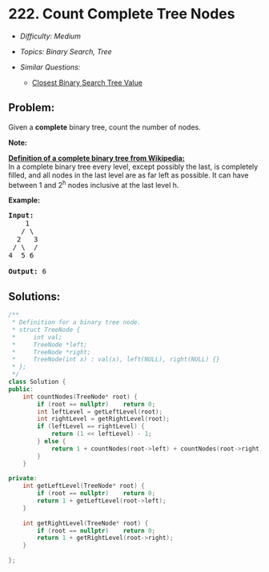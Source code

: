 # 222. Count Complete Tree Nodes

* *Difficulty: Medium*

* *Topics: Binary Search, Tree*

* *Similar Questions:*

  * [Closest Binary Search Tree Value](closest-binary-search-tree-value.md)

## Problem:

<p>Given a <b>complete</b> binary tree, count the number of nodes.</p>

<p><b>Note: </b></p>

<p><b><u>Definition of a complete binary tree from <a href="http://en.wikipedia.org/wiki/Binary_tree#Types_of_binary_trees" target="_blank">Wikipedia</a>:</u></b><br />
In a complete binary tree every level, except possibly the last, is completely filled, and all nodes in the last level are as far left as possible. It can have between 1 and 2<sup>h</sup> nodes inclusive at the last level h.</p>

<p><strong>Example:</strong></p>

<pre>
<strong>Input:</strong> 
    1
   / \
  2   3
 / \  /
4  5 6

<strong>Output:</strong> 6</pre>

## Solutions:

```c++
/**
 * Definition for a binary tree node.
 * struct TreeNode {
 *     int val;
 *     TreeNode *left;
 *     TreeNode *right;
 *     TreeNode(int x) : val(x), left(NULL), right(NULL) {}
 * };
 */
class Solution {
public:
    int countNodes(TreeNode* root) {
        if (root == nullptr)    return 0;
        int leftLevel = getLeftLevel(root);
        int rightLevel = getRightLevel(root);
        if (leftLevel == rightLevel) {
            return (1 << leftLevel) - 1;
        } else {
            return 1 + countNodes(root->left) + countNodes(root->right);
        }
    }
    
private:
    int getLeftLevel(TreeNode* root) {
        if (root == nullptr)    return 0;
        return 1 + getLeftLevel(root->left);
    }
    
    int getRightLevel(TreeNode* root) {
        if (root == nullptr)    return 0;
        return 1 + getRightLevel(root->right);
    }
    
};
```
